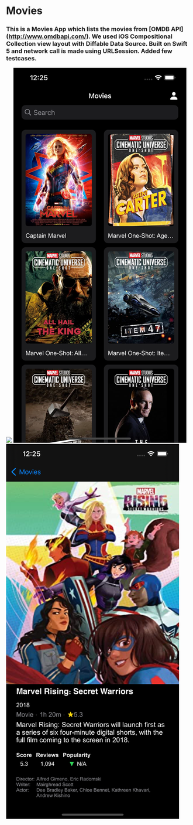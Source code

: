 # Movies
### This is a Movies App which lists the movies from [OMDB API] (http://www.omdbapi.com/). We used iOS Compositional Collection view layout with Diffable Data Source. Built on Swift 5 and network call is made using URLSession. Added few testcases. 

![](https://github.com/rajusmail444/Movies/blob/65ecf1ffc2d546c14db835c31d843ac8547c689b/Screenshots/Movies.gif)
![](https://github.com/rajusmail444/Movies/blob/65ecf1ffc2d546c14db835c31d843ac8547c689b/Screenshots/Movies.png)
![](https://github.com/rajusmail444/Movies/blob/65ecf1ffc2d546c14db835c31d843ac8547c689b/Screenshots/Details.png)